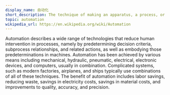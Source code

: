 ```yaml
---
display_name: 自动化
short_description: The technique of making an apparatus, a process, or a system operate automatically.
topic: automation
wikipedia_url: https://en.wikipedia.org/wiki/Automation
---
```

Automation describes a wide range of technologies that reduce human intervention in processes, namely by predetermining decision criteria, subprocess relationships, and related actions, as well as embodying those predeterminations in machines. Automation has been achieved by various means including mechanical, hydraulic, pneumatic, electrical, electronic devices, and computers, usually in combination. Complicated systems, such as modern factories, airplanes, and ships typically use combinations of all of these techniques. The benefit of automation includes labor savings, reducing waste, savings in electricity costs, savings in material costs, and improvements to quality, accuracy, and precision.
